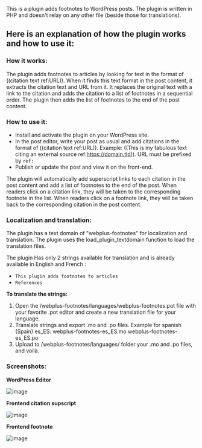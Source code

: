 This is a plugin adds footnotes to WordPress posts.
The plugin is written in PHP and doesn't relay on any other file (beside those for translations).

## Here is an explanation of how the plugin works and how to use it:

### How it works:

The plugin adds footnotes to articles by looking for text in the format of ((citation text ref:URL)).
When it finds this text format in the post content, it extracts the citation text and URL from it.
It replaces the original text with a link to the citation and adds the citation to a list of footnotes in a sequential order.
The plugin then adds the list of footnotes to the end of the post content.

### How to use it:

- Install and activate the plugin on your WordPress site.
- In the post editor, write your post as usual and add citations in the format of ((citation text ref:URL)). Example: ((This is my fabulous text citing an external source ref:https://domain.tld)). URL must be prefixed by `ref:`
- Publish or update the post and view it on the front-end.

The plugin will automatically add superscript links to each citation in the post content and add a list of footnotes to the end of the post.
When readers click on a citation link, they will be taken to the corresponding footnote in the list.
When readers click on a footnote link, they will be taken back to the corresponding citation in the post content.

### Localization and translation:

The plugin has a text domain of "webplus-footnotes" for localization and translation.
The plugin uses the load_plugin_textdomain function to load the translation files.

The plugin Has only 2 strings available for translation and is already available in English and French :
- `This plugin adds footnotes to articles`
- `References`

**To translate the strings:**
1. Open the /webplus-footnotes/languages/webplus-footnotes.pot file with your favorite .pot editor and create a new translation file for your language.
2. Translate strings and export .mo and .po files. Example for spanish (Spain) es_ES: webplus-footnotes-es_ES.mo webplus-footnotes-es_ES.po
3. Upload to /webplus-footnotes/languages/ folder your .mo and .po files, and voilà.

### Screenshots:

**WordPress Editor**

![image](https://user-images.githubusercontent.com/6638982/226123834-6062ce8c-874a-4b3d-9d83-659f69f4b111.png)

**Frontend citation supscript**

![image](https://user-images.githubusercontent.com/6638982/226123930-c7d03514-65d2-45c2-a79b-d434f80f5cdd.png)

**Frontend footnote**

![image](https://user-images.githubusercontent.com/6638982/226124080-89b028d0-f9d7-4dd2-839b-a72d125e7d05.png)
